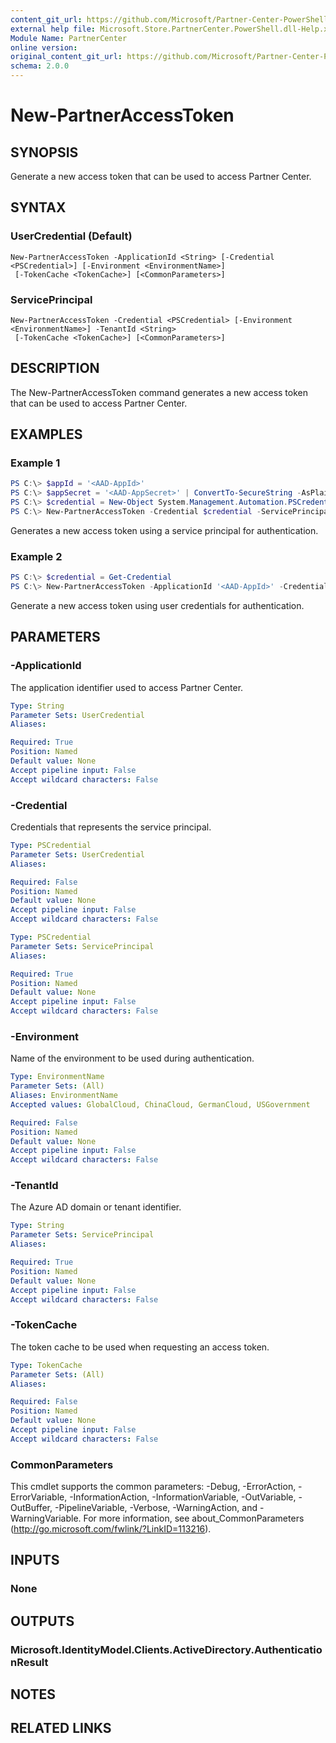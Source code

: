 ```yaml
---
content_git_url: https://github.com/Microsoft/Partner-Center-PowerShell/blob/master/docs/help/New-PartnerAccessToken.md
external help file: Microsoft.Store.PartnerCenter.PowerShell.dll-Help.xml
Module Name: PartnerCenter
online version:
original_content_git_url: https://github.com/Microsoft/Partner-Center-PowerShell/blob/master/docs/help/New-PartnerAccessToken.md
schema: 2.0.0
---
```


# New-PartnerAccessToken

## SYNOPSIS
Generate a new access token that can be used to access Partner Center.

## SYNTAX

### UserCredential (Default)
```
New-PartnerAccessToken -ApplicationId <String> [-Credential <PSCredential>] [-Environment <EnvironmentName>]
 [-TokenCache <TokenCache>] [<CommonParameters>]
```

### ServicePrincipal
```
New-PartnerAccessToken -Credential <PSCredential> [-Environment <EnvironmentName>] -TenantId <String>
 [-TokenCache <TokenCache>] [<CommonParameters>]
```

## DESCRIPTION
The New-PartnerAccessToken command generates a new access token that can be used to access Partner Center.

## EXAMPLES

### Example 1
```powershell
PS C:\> $appId = '<AAD-AppId>'
PS C:\> $appSecret = '<AAD-AppSecret>' | ConvertTo-SecureString -AsPlainText -Force
PS C:\> $credential = New-Object System.Management.Automation.PSCredential $appId $appSecret
PS C:\> New-PartnerAccessToken -Credential $credential -ServicePrincipal -TenantId '<TenantId>'
```

Generates a new access token using a service principal for authentication.

### Example 2
```powershell
PS C:\> $credential = Get-Credential
PS C:\> New-PartnerAccessToken -ApplicationId '<AAD-AppId>' -Credential $credential -TenantId '<TenantId>'
```

Generate a new access token using user credentials for authentication.

## PARAMETERS

### -ApplicationId
The application identifier used to access Partner Center.

```yaml
Type: String
Parameter Sets: UserCredential
Aliases:

Required: True
Position: Named
Default value: None
Accept pipeline input: False
Accept wildcard characters: False
```

### -Credential
Credentials that represents the service principal.

```yaml
Type: PSCredential
Parameter Sets: UserCredential
Aliases:

Required: False
Position: Named
Default value: None
Accept pipeline input: False
Accept wildcard characters: False
```

```yaml
Type: PSCredential
Parameter Sets: ServicePrincipal
Aliases:

Required: True
Position: Named
Default value: None
Accept pipeline input: False
Accept wildcard characters: False
```

### -Environment
Name of the environment to be used during authentication.

```yaml
Type: EnvironmentName
Parameter Sets: (All)
Aliases: EnvironmentName
Accepted values: GlobalCloud, ChinaCloud, GermanCloud, USGovernment

Required: False
Position: Named
Default value: None
Accept pipeline input: False
Accept wildcard characters: False
```

### -TenantId
The Azure AD domain or tenant identifier.

```yaml
Type: String
Parameter Sets: ServicePrincipal
Aliases:

Required: True
Position: Named
Default value: None
Accept pipeline input: False
Accept wildcard characters: False
```

### -TokenCache
The token cache to be used when requesting an access token.

```yaml
Type: TokenCache
Parameter Sets: (All)
Aliases:

Required: False
Position: Named
Default value: None
Accept pipeline input: False
Accept wildcard characters: False
```

### CommonParameters
This cmdlet supports the common parameters: -Debug, -ErrorAction, -ErrorVariable, -InformationAction, -InformationVariable, -OutVariable, -OutBuffer, -PipelineVariable, -Verbose, -WarningAction, and -WarningVariable. For more information, see about_CommonParameters (http://go.microsoft.com/fwlink/?LinkID=113216).

## INPUTS

### None

## OUTPUTS

### Microsoft.IdentityModel.Clients.ActiveDirectory.AuthenticationResult

## NOTES

## RELATED LINKS
